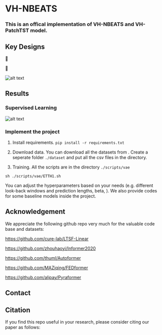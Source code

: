 # VH-NBEATS
### This is an offical implementation of VH-NBEATS and VH-PatchTST model. 



## Key Designs

:star2: 

:star2: 

![alt text](https://github.com/yuqinie98/PatchTST/blob/main/pic/model.png)

## Results

### Supervised Learning

![alt text](https://github.com/yuqinie98/PatchTST/blob/main/pic/table3.png)

### Implement the project

1. Install requirements. ```pip install -r requirements.txt```

2. Download data. You can download all the datasets from . Create a seperate folder ```./dataset``` and put all the csv files in the directory.

3. Training. All the scripts are in the directory ```./scripts/vae```
```
sh ./scripts/vae/ETTH1.sh
```
You can adjust the hyperparameters based on your needs (e.g. different look-back windows and prediction lengths, beta,   ). We also provide codes for some baseline models inside the project.


## Acknowledgement

We appreciate the following github repo very much for the valuable code base and datasets:

https://github.com/cure-lab/LTSF-Linear

https://github.com/zhouhaoyi/Informer2020

https://github.com/thuml/Autoformer

https://github.com/MAZiqing/FEDformer

https://github.com/alipay/Pyraformer


## Contact



## Citation

If you find this repo useful in your research, please consider citing our paper as follows:

```

```

